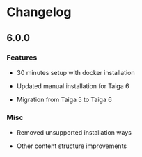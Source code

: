 # Changelog

## 6.0.0

### Features

- 30 minutes setup with docker installation

- Updated manual installation for Taiga 6

- Migration from Taiga 5 to Taiga 6

### Misc

- Removed unsupported installation ways

- Other content structure improvements
